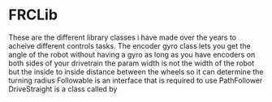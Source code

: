 # FRCLib
These are the different library classes i have made over the years to acheive different controls tasks.
The encoder gyro class lets you get the angle of the robot without having a gyro as long as you have encoders on both sides of your drivetrain the param width is not the width of the robot but the inside to inside distance between the wheels so it can determine the turning radius
Followable is an interface that is required to use PathFollower
DriveStraight is a class called by
